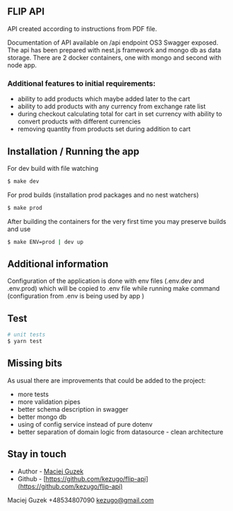 ## FLIP API

API created according to instructions from PDF file. 

Documentation of API available on /api endpoint OS3 Swagger exposed. 
The api has been prepared with nest.js framework and mongo db as data storage.
There are 2 docker containers, one with mongo and second with node app. 

### Additional features to initial requirements:
- ability to add products which maybe added later to the cart
- ability to add products with any currency from exchange rate list
- during checkout calculating total for cart in set currency with ability to convert products with different currencies
- removing quantity from products set during addition to cart
 
 
## Installation / Running the app

For dev build with file watching
```bash
$ make dev
```

For prod builds (installation prod packages and no nest watchers)
```bash
$ make prod
```

After building the containers for the very first time you may preserve builds and use
```bash
$ make ENV=prod | dev up
```

## Additional information

Configuration of the application is done with env files (.env.dev and .env.prod) which will be copied to .env file 
while running make command (configuration from .env is being used by app )

## Test

```bash
# unit tests
$ yarn test
```

## Missing bits
As usual there are improvements that could be added to the project:
- more tests
- more validation pipes 
- better schema description in swagger
- better mongo db 
- using of config service instead of pure dotenv 
- better separation of domain logic from datasource - clean architecture 

## Stay in touch

- Author - [Maciej Guzek](https://linkedin.com/maciej.guzek)
- Github - [https://github.com/kezugo/flip-api](https://github.com/kezugo/flip-api)

Maciej Guzek
+48534807090
kezugo@gmail.com

